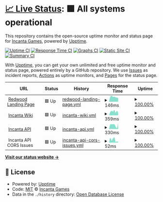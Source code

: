 # [📈 Live Status](https://status.incanta.games): <!--live status--> **🟩 All systems operational**

This repository contains the open-source uptime monitor and status page for [Incanta Games](https://incanta.games), powered by [Upptime](https://github.com/upptime/upptime).

[![Uptime CI](https://github.com/IncantaGames/status/workflows/Uptime%20CI/badge.svg)](https://github.com/IncantaGames/status/actions?query=workflow%3A%22Uptime+CI%22)
[![Response Time CI](https://github.com/IncantaGames/status/workflows/Response%20Time%20CI/badge.svg)](https://github.com/IncantaGames/status/actions?query=workflow%3A%22Response+Time+CI%22)
[![Graphs CI](https://github.com/IncantaGames/status/workflows/Graphs%20CI/badge.svg)](https://github.com/IncantaGames/status/actions?query=workflow%3A%22Graphs+CI%22)
[![Static Site CI](https://github.com/IncantaGames/status/workflows/Static%20Site%20CI/badge.svg)](https://github.com/IncantaGames/status/actions?query=workflow%3A%22Static+Site+CI%22)
[![Summary CI](https://github.com/IncantaGames/status/workflows/Summary%20CI/badge.svg)](https://github.com/IncantaGames/status/actions?query=workflow%3A%22Summary+CI%22)

With [Upptime](https://upptime.js.org), you can get your own unlimited and free uptime monitor and status page, powered entirely by a GitHub repository. We use [Issues](https://github.com/IncantaGames/status/issues) as incident reports, [Actions](https://github.com/IncantaGames/status/actions) as uptime monitors, and [Pages](https://status.incanta.games) for the status page.

<!--start: status pages-->
<!-- This summary is generated by Upptime (https://github.com/upptime/upptime) -->
<!-- Do not edit this manually, your changes will be overwritten -->
<!-- prettier-ignore -->
| URL | Status | History | Response Time | Uptime |
| --- | ------ | ------- | ------------- | ------ |
| <img alt="" src="https://icons.duckduckgo.com/ip3/redwoodmmo.com.ico" height="13"> [Redwood Landing Page](https://redwoodmmo.com) | 🟩 Up | [redwood-landing-page.yml](https://github.com/Incanta/status/commits/HEAD/history/redwood-landing-page.yml) | <details><summary><img alt="Response time graph" src="./graphs/redwood-landing-page/response-time-week.png" height="20"> 146ms</summary><br><a href="https://status.incanta.games/history/redwood-landing-page"><img alt="Response time 330" src="https://img.shields.io/endpoint?url=https%3A%2F%2Fraw.githubusercontent.com%2FIncanta%2Fstatus%2FHEAD%2Fapi%2Fredwood-landing-page%2Fresponse-time.json"></a><br><a href="https://status.incanta.games/history/redwood-landing-page"><img alt="24-hour response time 113" src="https://img.shields.io/endpoint?url=https%3A%2F%2Fraw.githubusercontent.com%2FIncanta%2Fstatus%2FHEAD%2Fapi%2Fredwood-landing-page%2Fresponse-time-day.json"></a><br><a href="https://status.incanta.games/history/redwood-landing-page"><img alt="7-day response time 146" src="https://img.shields.io/endpoint?url=https%3A%2F%2Fraw.githubusercontent.com%2FIncanta%2Fstatus%2FHEAD%2Fapi%2Fredwood-landing-page%2Fresponse-time-week.json"></a><br><a href="https://status.incanta.games/history/redwood-landing-page"><img alt="30-day response time 158" src="https://img.shields.io/endpoint?url=https%3A%2F%2Fraw.githubusercontent.com%2FIncanta%2Fstatus%2FHEAD%2Fapi%2Fredwood-landing-page%2Fresponse-time-month.json"></a><br><a href="https://status.incanta.games/history/redwood-landing-page"><img alt="1-year response time 270" src="https://img.shields.io/endpoint?url=https%3A%2F%2Fraw.githubusercontent.com%2FIncanta%2Fstatus%2FHEAD%2Fapi%2Fredwood-landing-page%2Fresponse-time-year.json"></a></details> | <details><summary><a href="https://status.incanta.games/history/redwood-landing-page">100.00%</a></summary><a href="https://status.incanta.games/history/redwood-landing-page"><img alt="All-time uptime 100.00%" src="https://img.shields.io/endpoint?url=https%3A%2F%2Fraw.githubusercontent.com%2FIncanta%2Fstatus%2FHEAD%2Fapi%2Fredwood-landing-page%2Fuptime.json"></a><br><a href="https://status.incanta.games/history/redwood-landing-page"><img alt="24-hour uptime 100.00%" src="https://img.shields.io/endpoint?url=https%3A%2F%2Fraw.githubusercontent.com%2FIncanta%2Fstatus%2FHEAD%2Fapi%2Fredwood-landing-page%2Fuptime-day.json"></a><br><a href="https://status.incanta.games/history/redwood-landing-page"><img alt="7-day uptime 100.00%" src="https://img.shields.io/endpoint?url=https%3A%2F%2Fraw.githubusercontent.com%2FIncanta%2Fstatus%2FHEAD%2Fapi%2Fredwood-landing-page%2Fuptime-week.json"></a><br><a href="https://status.incanta.games/history/redwood-landing-page"><img alt="30-day uptime 100.00%" src="https://img.shields.io/endpoint?url=https%3A%2F%2Fraw.githubusercontent.com%2FIncanta%2Fstatus%2FHEAD%2Fapi%2Fredwood-landing-page%2Fuptime-month.json"></a><br><a href="https://status.incanta.games/history/redwood-landing-page"><img alt="1-year uptime 100.00%" src="https://img.shields.io/endpoint?url=https%3A%2F%2Fraw.githubusercontent.com%2FIncanta%2Fstatus%2FHEAD%2Fapi%2Fredwood-landing-page%2Fuptime-year.json"></a></details>
| <img alt="" src="https://icons.duckduckgo.com/ip3/wiki.incanta.games.ico" height="13"> [Incanta Wiki](https://wiki.incanta.games) | 🟩 Up | [incanta-wiki.yml](https://github.com/Incanta/status/commits/HEAD/history/incanta-wiki.yml) | <details><summary><img alt="Response time graph" src="./graphs/incanta-wiki/response-time-week.png" height="20"> 359ms</summary><br><a href="https://status.incanta.games/history/incanta-wiki"><img alt="Response time 389" src="https://img.shields.io/endpoint?url=https%3A%2F%2Fraw.githubusercontent.com%2FIncanta%2Fstatus%2FHEAD%2Fapi%2Fincanta-wiki%2Fresponse-time.json"></a><br><a href="https://status.incanta.games/history/incanta-wiki"><img alt="24-hour response time 266" src="https://img.shields.io/endpoint?url=https%3A%2F%2Fraw.githubusercontent.com%2FIncanta%2Fstatus%2FHEAD%2Fapi%2Fincanta-wiki%2Fresponse-time-day.json"></a><br><a href="https://status.incanta.games/history/incanta-wiki"><img alt="7-day response time 359" src="https://img.shields.io/endpoint?url=https%3A%2F%2Fraw.githubusercontent.com%2FIncanta%2Fstatus%2FHEAD%2Fapi%2Fincanta-wiki%2Fresponse-time-week.json"></a><br><a href="https://status.incanta.games/history/incanta-wiki"><img alt="30-day response time 412" src="https://img.shields.io/endpoint?url=https%3A%2F%2Fraw.githubusercontent.com%2FIncanta%2Fstatus%2FHEAD%2Fapi%2Fincanta-wiki%2Fresponse-time-month.json"></a><br><a href="https://status.incanta.games/history/incanta-wiki"><img alt="1-year response time 404" src="https://img.shields.io/endpoint?url=https%3A%2F%2Fraw.githubusercontent.com%2FIncanta%2Fstatus%2FHEAD%2Fapi%2Fincanta-wiki%2Fresponse-time-year.json"></a></details> | <details><summary><a href="https://status.incanta.games/history/incanta-wiki">100.00%</a></summary><a href="https://status.incanta.games/history/incanta-wiki"><img alt="All-time uptime 99.98%" src="https://img.shields.io/endpoint?url=https%3A%2F%2Fraw.githubusercontent.com%2FIncanta%2Fstatus%2FHEAD%2Fapi%2Fincanta-wiki%2Fuptime.json"></a><br><a href="https://status.incanta.games/history/incanta-wiki"><img alt="24-hour uptime 100.00%" src="https://img.shields.io/endpoint?url=https%3A%2F%2Fraw.githubusercontent.com%2FIncanta%2Fstatus%2FHEAD%2Fapi%2Fincanta-wiki%2Fuptime-day.json"></a><br><a href="https://status.incanta.games/history/incanta-wiki"><img alt="7-day uptime 100.00%" src="https://img.shields.io/endpoint?url=https%3A%2F%2Fraw.githubusercontent.com%2FIncanta%2Fstatus%2FHEAD%2Fapi%2Fincanta-wiki%2Fuptime-week.json"></a><br><a href="https://status.incanta.games/history/incanta-wiki"><img alt="30-day uptime 100.00%" src="https://img.shields.io/endpoint?url=https%3A%2F%2Fraw.githubusercontent.com%2FIncanta%2Fstatus%2FHEAD%2Fapi%2Fincanta-wiki%2Fuptime-month.json"></a><br><a href="https://status.incanta.games/history/incanta-wiki"><img alt="1-year uptime 99.97%" src="https://img.shields.io/endpoint?url=https%3A%2F%2Fraw.githubusercontent.com%2FIncanta%2Fstatus%2FHEAD%2Fapi%2Fincanta-wiki%2Fuptime-year.json"></a></details>
| <img alt="" src="https://icons.duckduckgo.com/ip3/api.incanta.games.ico" height="13"> [Incanta API](https://api.incanta.games) | 🟩 Up | [incanta-api.yml](https://github.com/Incanta/status/commits/HEAD/history/incanta-api.yml) | <details><summary><img alt="Response time graph" src="./graphs/incanta-api/response-time-week.png" height="20"> 330ms</summary><br><a href="https://status.incanta.games/history/incanta-api"><img alt="Response time 302" src="https://img.shields.io/endpoint?url=https%3A%2F%2Fraw.githubusercontent.com%2FIncanta%2Fstatus%2FHEAD%2Fapi%2Fincanta-api%2Fresponse-time.json"></a><br><a href="https://status.incanta.games/history/incanta-api"><img alt="24-hour response time 410" src="https://img.shields.io/endpoint?url=https%3A%2F%2Fraw.githubusercontent.com%2FIncanta%2Fstatus%2FHEAD%2Fapi%2Fincanta-api%2Fresponse-time-day.json"></a><br><a href="https://status.incanta.games/history/incanta-api"><img alt="7-day response time 330" src="https://img.shields.io/endpoint?url=https%3A%2F%2Fraw.githubusercontent.com%2FIncanta%2Fstatus%2FHEAD%2Fapi%2Fincanta-api%2Fresponse-time-week.json"></a><br><a href="https://status.incanta.games/history/incanta-api"><img alt="30-day response time 298" src="https://img.shields.io/endpoint?url=https%3A%2F%2Fraw.githubusercontent.com%2FIncanta%2Fstatus%2FHEAD%2Fapi%2Fincanta-api%2Fresponse-time-month.json"></a><br><a href="https://status.incanta.games/history/incanta-api"><img alt="1-year response time 313" src="https://img.shields.io/endpoint?url=https%3A%2F%2Fraw.githubusercontent.com%2FIncanta%2Fstatus%2FHEAD%2Fapi%2Fincanta-api%2Fresponse-time-year.json"></a></details> | <details><summary><a href="https://status.incanta.games/history/incanta-api">100.00%</a></summary><a href="https://status.incanta.games/history/incanta-api"><img alt="All-time uptime 99.97%" src="https://img.shields.io/endpoint?url=https%3A%2F%2Fraw.githubusercontent.com%2FIncanta%2Fstatus%2FHEAD%2Fapi%2Fincanta-api%2Fuptime.json"></a><br><a href="https://status.incanta.games/history/incanta-api"><img alt="24-hour uptime 100.00%" src="https://img.shields.io/endpoint?url=https%3A%2F%2Fraw.githubusercontent.com%2FIncanta%2Fstatus%2FHEAD%2Fapi%2Fincanta-api%2Fuptime-day.json"></a><br><a href="https://status.incanta.games/history/incanta-api"><img alt="7-day uptime 100.00%" src="https://img.shields.io/endpoint?url=https%3A%2F%2Fraw.githubusercontent.com%2FIncanta%2Fstatus%2FHEAD%2Fapi%2Fincanta-api%2Fuptime-week.json"></a><br><a href="https://status.incanta.games/history/incanta-api"><img alt="30-day uptime 100.00%" src="https://img.shields.io/endpoint?url=https%3A%2F%2Fraw.githubusercontent.com%2FIncanta%2Fstatus%2FHEAD%2Fapi%2Fincanta-api%2Fuptime-month.json"></a><br><a href="https://status.incanta.games/history/incanta-api"><img alt="1-year uptime 99.97%" src="https://img.shields.io/endpoint?url=https%3A%2F%2Fraw.githubusercontent.com%2FIncanta%2Fstatus%2FHEAD%2Fapi%2Fincanta-api%2Fuptime-year.json"></a></details>
| <img alt="" src="https://icons.duckduckgo.com/ip3/null.ico" height="13"> Incanta API CORS Issues | 🟩 Up | [incanta-api-cors-issues.yml](https://github.com/Incanta/status/commits/HEAD/history/incanta-api-cors-issues.yml) | <details><summary><img alt="Response time graph" src="./graphs/incanta-api-cors-issues/response-time-week.png" height="20"> 52ms</summary><br><a href="https://status.incanta.games/history/incanta-api-cors-issues"><img alt="Response time 98" src="https://img.shields.io/endpoint?url=https%3A%2F%2Fraw.githubusercontent.com%2FIncanta%2Fstatus%2FHEAD%2Fapi%2Fincanta-api-cors-issues%2Fresponse-time.json"></a><br><a href="https://status.incanta.games/history/incanta-api-cors-issues"><img alt="24-hour response time 91" src="https://img.shields.io/endpoint?url=https%3A%2F%2Fraw.githubusercontent.com%2FIncanta%2Fstatus%2FHEAD%2Fapi%2Fincanta-api-cors-issues%2Fresponse-time-day.json"></a><br><a href="https://status.incanta.games/history/incanta-api-cors-issues"><img alt="7-day response time 52" src="https://img.shields.io/endpoint?url=https%3A%2F%2Fraw.githubusercontent.com%2FIncanta%2Fstatus%2FHEAD%2Fapi%2Fincanta-api-cors-issues%2Fresponse-time-week.json"></a><br><a href="https://status.incanta.games/history/incanta-api-cors-issues"><img alt="30-day response time 64" src="https://img.shields.io/endpoint?url=https%3A%2F%2Fraw.githubusercontent.com%2FIncanta%2Fstatus%2FHEAD%2Fapi%2Fincanta-api-cors-issues%2Fresponse-time-month.json"></a><br><a href="https://status.incanta.games/history/incanta-api-cors-issues"><img alt="1-year response time 109" src="https://img.shields.io/endpoint?url=https%3A%2F%2Fraw.githubusercontent.com%2FIncanta%2Fstatus%2FHEAD%2Fapi%2Fincanta-api-cors-issues%2Fresponse-time-year.json"></a></details> | <details><summary><a href="https://status.incanta.games/history/incanta-api-cors-issues">100.00%</a></summary><a href="https://status.incanta.games/history/incanta-api-cors-issues"><img alt="All-time uptime 81.86%" src="https://img.shields.io/endpoint?url=https%3A%2F%2Fraw.githubusercontent.com%2FIncanta%2Fstatus%2FHEAD%2Fapi%2Fincanta-api-cors-issues%2Fuptime.json"></a><br><a href="https://status.incanta.games/history/incanta-api-cors-issues"><img alt="24-hour uptime 100.00%" src="https://img.shields.io/endpoint?url=https%3A%2F%2Fraw.githubusercontent.com%2FIncanta%2Fstatus%2FHEAD%2Fapi%2Fincanta-api-cors-issues%2Fuptime-day.json"></a><br><a href="https://status.incanta.games/history/incanta-api-cors-issues"><img alt="7-day uptime 100.00%" src="https://img.shields.io/endpoint?url=https%3A%2F%2Fraw.githubusercontent.com%2FIncanta%2Fstatus%2FHEAD%2Fapi%2Fincanta-api-cors-issues%2Fuptime-week.json"></a><br><a href="https://status.incanta.games/history/incanta-api-cors-issues"><img alt="30-day uptime 100.00%" src="https://img.shields.io/endpoint?url=https%3A%2F%2Fraw.githubusercontent.com%2FIncanta%2Fstatus%2FHEAD%2Fapi%2Fincanta-api-cors-issues%2Fuptime-month.json"></a><br><a href="https://status.incanta.games/history/incanta-api-cors-issues"><img alt="1-year uptime 99.98%" src="https://img.shields.io/endpoint?url=https%3A%2F%2Fraw.githubusercontent.com%2FIncanta%2Fstatus%2FHEAD%2Fapi%2Fincanta-api-cors-issues%2Fuptime-year.json"></a></details>

<!--end: status pages-->

[**Visit our status website →**](https://status.incanta.games)

## 📄 License

- Powered by: [Upptime](https://github.com/upptime/upptime)
- Code: [MIT](./LICENSE) © [Incanta Games](https://incanta.games)
- Data in the `./history` directory: [Open Database License](https://opendatacommons.org/licenses/odbl/1-0/)
